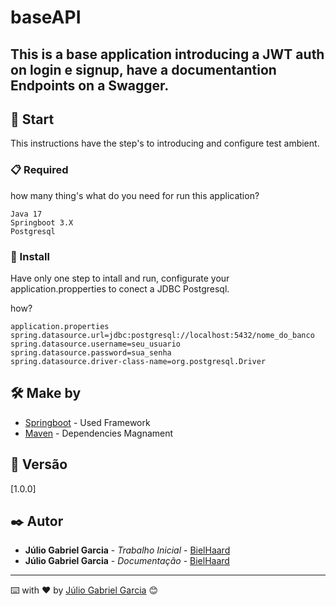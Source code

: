# baseAPI
<h2>This is a base application introducing a JWT auth on login e signup, have a documentantion Endpoints on a Swagger.</h2>

## 🚀 Start

This instructions have the step's to introducing and configure test ambient.

### 📋 Required

how many thing's what do you need for run this application?

```
Java 17
Springboot 3.X
Postgresql

```

### 🔧 Install

Have only one step to intall and run, configurate your application.propperties to conect a JDBC Postgresql.

how? 

```
application.properties
spring.datasource.url=jdbc:postgresql://localhost:5432/nome_do_banco
spring.datasource.username=seu_usuario
spring.datasource.password=sua_senha
spring.datasource.driver-class-name=org.postgresql.Driver
```

## 🛠️ Make by


* [Springboot](https://docs.spring.io/spring-framework/reference/index.html) - Used  Framework
* [Maven](https://maven.apache.org/) - Dependencies Magnament


## 📌 Versão

[1.0.0]

## ✒️ Autor

* **Júlio Gabriel Garcia** - *Trabalho Inicial* - [BielHaard]([https://github.com/linkParaPerfil](https://github.com/BielHaard/))
* **Júlio Gabriel Garcia** - *Documentação* - [BielHaard]([https://github.com/linkParaPerfil](https://github.com/BielHaard/))


---
⌨️ with ❤️ by [Júlio Gabriel Garcia]([https://github.com/linkParaPerfil](https://github.com/BielHaard/)) 😊

